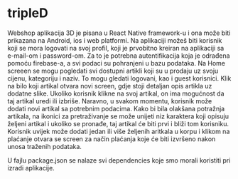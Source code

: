 # tripleD
Webshop aplikacija 3D je pisana u React Native framework-u i ona može biti prikazana na Android, ios i web platformi.
Na aplikaciji možeš biti korisnik koji se mora logovati na svoj profil, koji je prvobitno kreiran na aplikaciji sa e-mail-om i password-om. 
Za to je potrebna autentifikacija koja je odrađena pomoću firebase-a, a svi podaci su pohranjeni u bazu podataka. 
Na Home screeen se mogu pogledati svi dostupni artikli koji su u prodaju uz svoju cijenu, kategoriju i naziv. To mogu gledati logovani, kao i guest korisnici.
Klik na bilo koji artikal otvara novi screen, gdje stoji detaljan opis artikla uz dodatne slike. Ukoliko korisnik klikne na svoj artikal, on ima mogućnost da taj artikal uredi ili izbriše. Naravno, u svakom momentu, korisnik može dodati novi artikal sa potrebnim podacima. 
Kako bi bila olakšana potražnja artikala, na ikonici za pretraživanje se može unijeti niz karaktera koji opisuju željeni artikal i ukoliko se pronađe, taj artikal će biti prvi i bliži tom korisniku. 
Korisnik uvijek može dodati jedan ili više željenih aritkala u korpu i klikom na plaćanje otvara se screen za način plaćanja koje će biti izvršeno nakon unosa traženih podataka. 

U fajlu package.json se nalaze svi dependencies koje smo morali koristiti pri izradi aplikacije.
